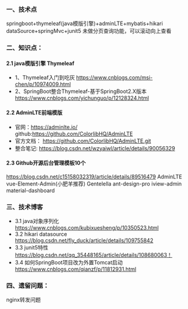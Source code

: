 ### 一、技术点
springboot+thymeleaf(java模版引擎)+adminLTE+mybatis+hikari dataSource+springMvc+junit5
未做分页查询功能，可以滚动向上查看

### 二、知识点：
#### 2.1 java模版引擎 Thymeleaf
- 1、Thymeleaf入门到吃灰
  https://www.cnblogs.com/msi-chen/p/10974009.html
- 2、SpringBoot整合Thymeleaf-基于SpringBoot2.X版本
  https://www.cnblogs.com/yichunguo/p/12128324.html

#### 2.2 AdminLTE前端模版
-  官网：https://adminlte.io/
   github:https://github.com/ColorlibHQ/AdminLTE
-  官方文档：
   https://github.com/ColorlibHQ/AdminLTE.git
- 整合笔记:
    https://blog.csdn.net/wzyaiwl/article/details/90056329

#### 2.3 Github开源后台管理模板10个
https://blog.csdn.net/c15158032319/article/details/89516479
AdminLTE vue-Element-Admin(小肥羊推荐) Gentelella ant-design-pro iview-admin material-dashboard

### 三、技术博客
- 3.1 java对象序列化
https://www.cnblogs.com/kubixuesheng/p/10350523.html
- 3.2 hikari datasource
https://blog.csdn.net/fly_duck/article/details/109755842
- 3.3 junit5特性 https://blog.csdn.net/qq_35448165/article/details/108680063！
- 3.4 如何SpringBoot项目改为外置Tomcat启动
https://www.cnblogs.com/qianzf/p/11812931.html
### 四、遗留问题：
nginx转发问题
                                                                 

                                      
